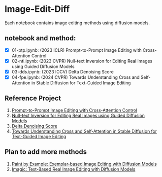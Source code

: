 # Image-Edit-Diff

Each notebook contains image editing methods using diffusion models.

## notebook and method:

- [x] 01-ptp.ipynb:  (2023 ICLR) Prompt-to-Prompt Image Editing with Cross-Attention Control 
- [x] 02-nti.ipynb:  (2023 CVPR) Null-text Inversion for Editing Real Images using Guided Diffusion Models 
- [x] 03-dds.ipynb:  (2023 ICCV) Delta Denoising Score 
- [x] 04-fpe.ipynb:  (2024 CVPR) Towards Understanding Cross and Self-Attention in Stable Diffusion for Text-Guided Image Editing

## Reference Project

1. [Prompt-to-Prompt Image Editing with Cross-Attention Control](https://prompt-to-prompt.github.io/)
2. [Null-text Inversion for Editing Real Images using Guided Diffusion Models](https://null-text-inversion.github.io/)
3. [Delta Denoising Score](https://delta-denoising-score.github.io/)
4. [Towards Understanding Cross and Self-Attention in Stable Diffusion for Text-Guided Image Editing](https://github.com/alibaba/EasyNLP/tree/master/diffusion/FreePromptEditing)

## Plan to add more methods

1. [Paint by Example: Exemplar-based Image Editing with Diffusion Models](https://github.com/Fantasy-Studio/Paint-by-Example)
2. [Imagic: Text-Based Real Image Editing with Diffusion Models](https://github.com/justinpinkney/stable-diffusion/blob/main/notebooks/imagic.ipynb)